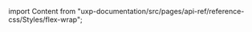 
import Content from "uxp-documentation/src/pages/api-ref/reference-css/Styles/flex-wrap";

<Content query="product=xd"/>
